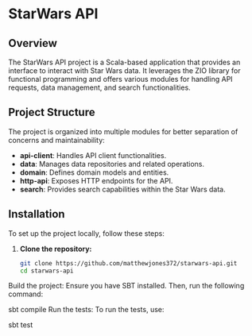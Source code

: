 # StarWars API

## Overview

The StarWars API project is a Scala-based application that provides an interface to interact with Star Wars data. It leverages the ZIO library for functional programming and offers various modules for handling API requests, data management, and search functionalities.

## Project Structure

The project is organized into multiple modules for better separation of concerns and maintainability:

- **api-client**: Handles API client functionalities.
- **data**: Manages data repositories and related operations.
- **domain**: Defines domain models and entities.
- **http-api**: Exposes HTTP endpoints for the API.
- **search**: Provides search capabilities within the Star Wars data.

## Installation

To set up the project locally, follow these steps:

1. **Clone the repository:**
   ```sh
   git clone https://github.com/matthewjones372/starwars-api.git
   cd starwars-api
Build the project:
Ensure you have SBT installed. Then, run the following command:

sbt compile
Run the tests:
To run the tests, use:

sbt test
